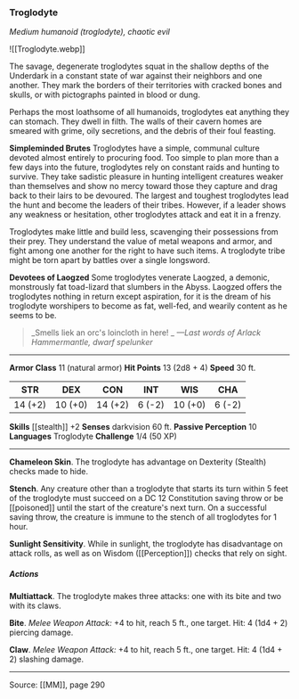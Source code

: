 ### Troglodyte
_Medium humanoid (troglodyte), chaotic evil_

![[Troglodyte.webp]]

The savage, degenerate troglodytes squat in the shallow depths of the Underdark in a constant state of war against their neighbors and one another. They mark the borders of their territories with cracked bones and skulls, or with pictographs painted in blood or dung.

Perhaps the most loathsome of all humanoids, troglodytes eat anything they can stomach. They dwell in filth. The walls of their cavern homes are smeared with grime, oily secretions, and the debris of their foul feasting.

**Simpleminded Brutes** Troglodytes have a simple, communal culture devoted almost entirely to procuring food. Too simple to plan more than a few days into the future, troglodytes rely on constant raids and hunting to survive. They take sadistic pleasure in hunting intelligent creatures weaker than themselves and show no mercy toward those they capture and drag back to their lairs to be devoured. The largest and toughest troglodytes lead the hunt and become the leaders of their tribes. However, if a leader shows any weakness or hesitation, other troglodytes attack and eat it in a frenzy.

Troglodytes make little and build less, scavenging their possessions from their prey. They understand the value of metal weapons and armor, and fight among one another for the right to have such items. A troglodyte tribe might be torn apart by battles over a single longsword.


**Devotees of Laogzed** Some troglodytes venerate Laogzed, a demonic, monstrously fat toad-lizard that slumbers in the Abyss. Laogzed offers the troglodytes nothing in return except aspiration, for it is the dream of his troglodyte worshipers to become as fat, well-fed, and wearily content as he seems to be.



> _Smells liek an orc's loincloth in here!
_
> _—Last words of Arlack Hammermantle, dwarf spelunker_





---

**Armor Class** 11 (natural armor)
**Hit Points** 13 (2d8 + 4)
**Speed** 30 ft.

| STR     | DEX     | CON     | INT     | WIS     | CHA     |
|---------|---------|---------|---------|---------|---------|
| 14 (+2) | 10 (+0) | 14 (+2) | 6 (-2) | 10 (+0) | 6 (-2) |

**Skills** [[stealth]] +2
**Senses** darkvision 60 ft.
**Passive Perception** 10
**Languages** Troglodyte
**Challenge** 1/4 (50 XP)

---

**Chameleon Skin**. The troglodyte has advantage on Dexterity (Stealth) checks made to hide.

**Stench**. Any creature other than a troglodyte that starts its turn within 5 feet of the troglodyte must succeed on a DC 12 Constitution saving throw or be [[poisoned]] until the start of the creature's next turn. On a successful saving throw, the creature is immune to the stench of all troglodytes for 1 hour.

**Sunlight Sensitivity**. While in sunlight, the troglodyte has disadvantage on attack rolls, as well as on Wisdom ([[Perception]]) checks that rely on sight.

##### Actions
**Multiattack**. The troglodyte makes three attacks: one with its bite and two with its claws.

**Bite**. _Melee Weapon Attack:_ +4 to hit, reach 5 ft., one target. Hit: 4 (1d4 + 2) piercing damage.

**Claw**. _Melee Weapon Attack:_ +4 to hit, reach 5 ft., one target. Hit: 4 (1d4 + 2) slashing damage.


---

Source: [[MM]], page 290